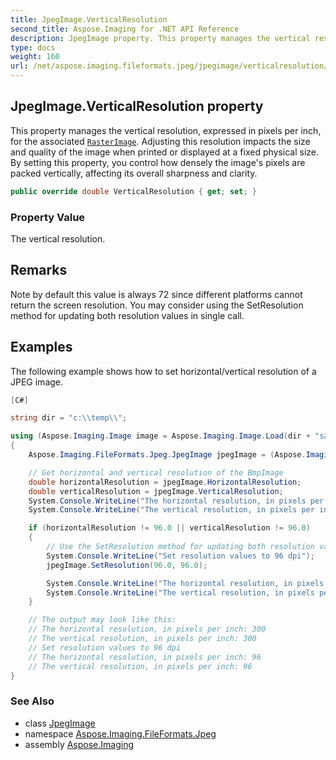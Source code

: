 ```yaml
---
title: JpegImage.VerticalResolution
second_title: Aspose.Imaging for .NET API Reference
description: JpegImage property. This property manages the vertical resolution expressed in pixels per inch for the associated RasterImage. Adjusting this resolution impacts the size and quality of the image when printed or displayed at a fixed physical size. By setting this property you control how densely the images pixels are packed vertically affecting its overall sharpness and clarity
type: docs
weight: 160
url: /net/aspose.imaging.fileformats.jpeg/jpegimage/verticalresolution/
---
```

## JpegImage.VerticalResolution property

This property manages the vertical resolution, expressed in pixels per inch, for the associated [`RasterImage`](../../../aspose.imaging/rasterimage/). Adjusting this resolution impacts the size and quality of the image when printed or displayed at a fixed physical size. By setting this property, you control how densely the image's pixels are packed vertically, affecting its overall sharpness and clarity.

```csharp
public override double VerticalResolution { get; set; }
```

### Property Value

The vertical resolution.

## Remarks

Note by default this value is always 72 since different platforms cannot return the screen resolution. You may consider using the SetResolution method for updating both resolution values in single call.

## Examples

The following example shows how to set horizontal/vertical resolution of a JPEG image.

```csharp
[C#]

string dir = "c:\\temp\\";

using (Aspose.Imaging.Image image = Aspose.Imaging.Image.Load(dir + "sample.jpg"))
{
    Aspose.Imaging.FileFormats.Jpeg.JpegImage jpegImage = (Aspose.Imaging.FileFormats.Jpeg.JpegImage)image;

    // Get horizontal and vertical resolution of the BmpImage
    double horizontalResolution = jpegImage.HorizontalResolution;
    double verticalResolution = jpegImage.VerticalResolution;
    System.Console.WriteLine("The horizontal resolution, in pixels per inch: {0}", horizontalResolution);
    System.Console.WriteLine("The vertical resolution, in pixels per inch: {0}", verticalResolution);

    if (horizontalResolution != 96.0 || verticalResolution != 96.0)
    {
        // Use the SetResolution method for updating both resolution values in a single call.
        System.Console.WriteLine("Set resolution values to 96 dpi");
        jpegImage.SetResolution(96.0, 96.0);

        System.Console.WriteLine("The horizontal resolution, in pixels per inch: {0}", jpegImage.HorizontalResolution);
        System.Console.WriteLine("The vertical resolution, in pixels per inch: {0}", jpegImage.VerticalResolution);
    }

    // The output may look like this:
    // The horizontal resolution, in pixels per inch: 300
    // The vertical resolution, in pixels per inch: 300
    // Set resolution values to 96 dpi
    // The horizontal resolution, in pixels per inch: 96
    // The vertical resolution, in pixels per inch: 96
}
```

### See Also

* class [JpegImage](../)
* namespace [Aspose.Imaging.FileFormats.Jpeg](../../jpegimage/)
* assembly [Aspose.Imaging](../../../)


